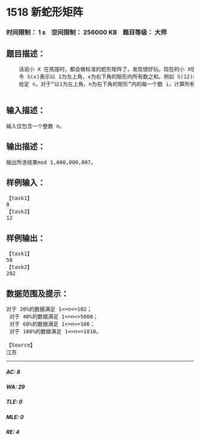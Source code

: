 # 1518 新蛇形矩阵   
### 时间限制： 1 s&nbsp;&nbsp;&nbsp;&nbsp;空间限制： 256000 KB&nbsp;&nbsp;&nbsp;&nbsp;题目等级： 大师  
## 题目描述：  

<pre>
    话说小 X 在孩提时，都会做标准的蛇形矩阵了，发现很好玩。现在的小 X很想对其进行改版，变为如下类型的一个无限大蛇形数阵：   
    令 S(x)表示以 1为左上角，x为右下角的矩形内所有数之和。例如 S(12)就是具有深色背景的数之和。   
    给定 n，对于“以1为左上角，n为右下角的矩形”内的每一个数 i，计算所有S(i)之和。例如，当 n=8 时，所求结果为 S(1)+S(2)+S(9)+S(4)+S(3)+S(8)=1+3+12+5+10+27=58。

</pre>
  
  
## 输入描述：  

<pre>
输入仅包含一个整数 n。 
</pre>
  
  
## 输出描述：  

<pre>
输出所求结果mod 1,000,000,007。 
</pre>
  
  
## 样例输入：  

<pre>
【task1】  
8  
【task2】   
12 
</pre>
  
  
## 样例输出：  

<pre>
【task1】  
58  
【task2】  
282 
</pre>
  
  
## 数据范围及提示：  

<pre>
对于 20%的数据满足 1<=n<=102；   
 对于 40%的数据满足 1<=n<=5000；   
 对于 60%的数据满足 1<=n<=106；   
 对于 100%的数据满足 1<=n<=1010。  
  
【Source】  
江苏 
</pre>
  
  
***  

##### AC: 8  
##### WA: 29  
##### TLE: 0  
##### MLE: 0  
##### RE: 4  
